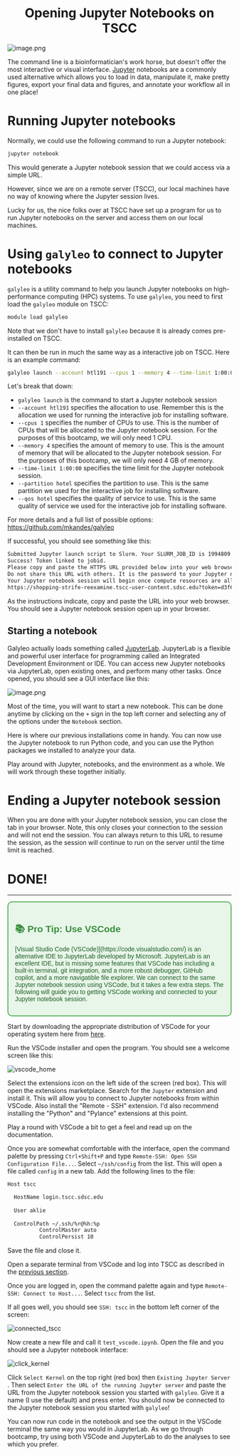 # <div align="center"><b>Opening Jupyter Notebooks on TSCC</b></div>


![image.png](../static/Day_1/lights.png)

The command line is a bioinformatician's work horse, but doesn't offer the most interactive or visual interface. [Jupyter](https://jupyter.org/) notebooks are a commonly used alternative which allows you to load in data, manipulate it, make pretty figures, export your final data and figures, and annotate your workflow all in one place!

# Running Jupyter notebooks

Normally, we could use the following command to run a Jupyter notebook:

```bash
jupyter notebook
```

This would generate a Jupyter notebook session that we could access via a simple URL.

However, since we are on a remote server (TSCC), our local machines have no way of knowing where the Jupyter session lives.

Lucky for us, the nice folks over at TSCC have set up a program for us to run Jupyter notebooks on the server and access them on our local machines.

# Using `galyleo` to connect to Jupyter notebooks

`galyleo` is a utility command to help you launch Jupyter notebooks on high-performance computing (HPC) systems. To use `galyleo`, you need to first load the `galyleo` module on TSCC:

```bash
module load galyleo
```

Note that we don't have to install `galyleo` because it is already comes pre-installed on TSCC.

It can then be run in much the same way as a interactive job on TSCC. Here is an example command:

```bash
galyleo launch --account htl191 --cpus 1 --memory 4 --time-limit 1:00:00 --partition hotel --qos hotel
```

Let's break that down:
- `galyleo launch` is the command to start a Jupyter notebook session
- `--account htl191` specifies the allocation to use. Remember this is the allocation we used for running the interactive job for installing software.
- `--cpus 1` specifies the number of CPUs to use. This is the number of CPUs that will be allocated to the Jupyter notebook session. For the purposes of this bootcamp, we will only need 1 CPU.
- `--memory 4` specifies the amount of memory to use. This is the amount of memory that will be allocated to the Jupyter notebook session. For the purposes of this bootcamp, we will only need 4 GB of memory.
- `--time-limit 1:00:00` specifies the time limit for the Jupyter notebook session. 
- `--partition hotel` specifies the partition to use. This is the same partition we used for the interactive job for installing software.
- `--qos hotel` specifies the quality of service to use. This is the same quality of service we used for the interactive job for installing software.

For more details and a full list of possible options: https://github.com/mkandes/galyleo

If successful, you should see something like this:

```bash
Submitted Jupyter launch script to Slurm. Your SLURM_JOB_ID is 1994809.
Success! Token linked to jobid.
Please copy and paste the HTTPS URL provided below into your web browser.
Do not share this URL with others. It is the password to your Jupyter notebook session.
Your Jupyter notebook session will begin once compute resources are allocated to your job by the scheduler.
https://shopping-strife-reexamine.tscc-user-content.sdsc.edu?token=d3f6d542acbfa6dcbccfcb0b9c9bd779
```

As the instructions indicate, copy and paste the URL into your web browser. You should see a Jupyter notebook session open up in your browser.

## Starting a notebook

Galyleo actually loads something called [JupyterLab](https://jupyter.org/try-jupyter/lab/). JupyterLab is a flexible and powerful user interface for programming called an Integrated Development Environment or IDE. You can access new Jupyter notebooks via JupyterLab, open existing ones, and perform many other tasks. Once opened, you should see a GUI interface like this:

![image.png](../static/Day_1/jupyterlab.png)

Most of the time, you will want to start a new notebook. This can be done anytime by clicking on the `+` sign in the top left corner and selecting any of the options under the `Notebook` section.

Here is where our previous installations come in handy. You can now use the Jupyter notebook to run Python code, and you can use the Python packages we installed to analyze your data.

Play around with Jupyter, notebooks, and the environment as a whole. We will work through these together initially.

# Ending a Jupyter notebook session

When you are done with your Jupyter notebook session, you can close the tab in your browser. Note, this only closes your connection to the session and will not end the session. You can always return to this URL to resume the session, as the session will continue to run on the server until the time limit is reached.

# DONE!

---

<div style="border: 2px solid #4CAF50; padding: 15px; border-radius: 10px; background-color: #e8f5e9;">
  <h2 style="color: #388E3C; font-family: Arial, sans-serif;">
    &#128218; Pro Tip: Use VSCode
  </h2>
  <p style="color: #1B5E20; font-family: Arial, sans-serif;">
    [Visual Studio Code (VSCode)](https://code.visualstudio.com/)  is an alternative IDE to JupyterLab developed by Microsoft. JupyterLab is an excellent IDE, but is missing some features that VSCode has including a built-in terminal, git integration, and a more robust debugger, GitHub copilot, and a more navigatible file explorer. We can connect to the same Jupyter notebook session using VSCode, but it takes a few extra steps. The following will guide you to getting VSCode working and connected to your Jupyter notebook session.
  </p>
</div>

Start by downloading the appropriate distribution of VSCode for your operating system here from [here](https://code.visualstudio.com/download).

Run the VSCode installer and open the program. You should see a welcome screen like this:

![vscode_home](../static/Day_1/vscode_home.png)

Select the extensions icon on the left side of the screen (red box). This will open the extensions marketplace. Search for the `Jupyter` extension and install it. This will allow you to connect to Jupyter notebooks from within VSCode. Also install  the "Remote - SSH" extension. I'd also recommend installing the "Python" and "Pylance" extensions at this point.

Play a round with VSCode a bit to get a feel and read up on the documentation.

Once you are somewhat comfortable with the interface, open the command palette by pressing `Ctrl+Shift+P` and type `Remote-SSH: Open SSH Configuration File...`. Select `~/ssh/config` from the list. This will open a file called `config` in a new tab. Add the following lines to the file:

```bash
Host tscc

  HostName login.tscc.sdsc.edu  
  
  User aklie  
  
  ControlPath ~/.ssh/%r@%h:%p  
          ControlMaster auto  
          ControlPersist 10  
```

Save the file and close it. 

Open a separate terminal from VSCode and log into TSCC as described in the [previous section](../Day_0_Setup/2_TSCC.md). 

Once you are logged in, open the command palette again and type `Remote-SSH: Connect to Host...`. Select `tscc` from the list.

If all goes well, you should see `SSH: tscc` in the bottom left corner of the screen:

![connected_tscc](../static/Day_1/connected_tscc.png)

Now create a new file and call it `test_vscode.ipynb`. Open the file and you should see a Jupyter notebook interface:

![click_kernel](../static/Day_1/click_kernel.png)

Click `Select Kernel` on the top right (red box) then `Existing Jupyter Server` . Then select `Enter the URL of the running Jupyter server` and paste the URL from the Jupyter notebook session you started with `galyleo`. Give it a name (I use the default) and press enter. You should now be connected to the Jupyter notebook session you started with `galyleo`!

You can now run code in the notebook and see the output in the VSCode terminal the same way you would in JupyterLab. As we go through bootcamp, try using both VSCode and JupyterLab to do the analyses to see which you prefer.
